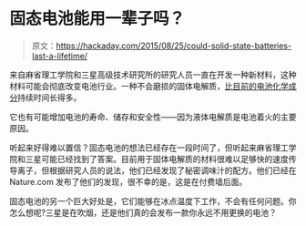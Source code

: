 # 固态电池能用一辈子吗？

> 原文：<https://hackaday.com/2015/08/25/could-solid-state-batteries-last-a-lifetime/>

来自麻省理工学院和三星高级技术研究所的研究人员一直在开发一种新材料，这种材料可能会彻底改变电池行业。一种不会磨损的固体电解质，[比目前的电池化学成分](http://www.computerworld.com/article/2973483/sustainable-it/samsung-mit-say-their-solid-state-batteries-could-last-a-lifetime.html)持续时间长得多。

它也有可能增加电池的寿命、储存和安全性——因为液体电解质是电池着火的主要原因。

听起来好得难以置信？固态电池的想法已经存在一段时间了，但听起来麻省理工学院和三星可能已经找到了答案。目前用于固体电解质的材料很难以足够快的速度传导离子，但根据研究人员的说法，他们已经发现了秘密调味汁的配方。他们已经在 Nature.com 发布了他们的发现，很不幸的是，这是在付费墙后面。

固态电池的另一个巨大好处是，它们能够在冰点温度下工作，不会有任何问题。你怎么想呢?三星是在吹烟，还是他们真的会发布一款你永远不用更换的电池？